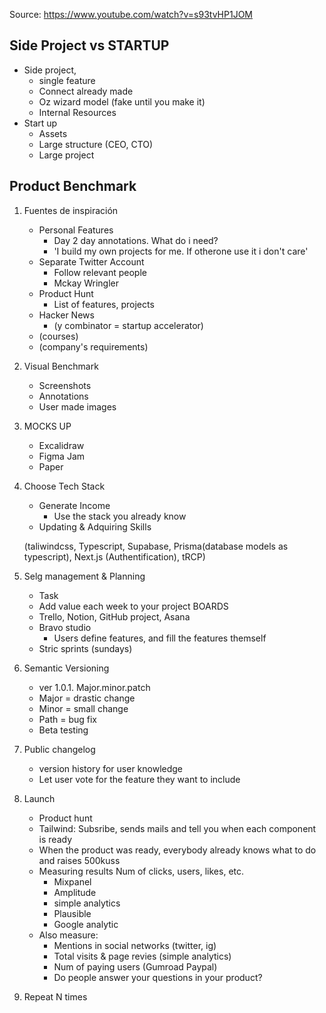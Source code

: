 Source:
  https://www.youtube.com/watch?v=s93tvHP1JOM
  
## Side Project vs STARTUP
- Side project, 
    - single feature
    - Connect already made
    - Oz wizard model (fake until you make it)
    - Internal Resources
- Start up
    - Assets
    - Large structure (CEO, CTO)
    - Large project

## Product Benchmark
1. Fuentes de inspiración
    - Personal Features
        - Day 2 day annotations. What do i need? 
        - 'I build my own projects for me. If otherone use it i don't care'
    - Separate Twitter Account
        - Follow relevant people
        - Mckay Wringler
    - Product Hunt
        - List of features, projects
    - Hacker News
        - (y combinator = startup accelerator)
    - (courses)
    - (company's requirements) 
2. Visual Benchmark
    - Screenshots
    - Annotations
    - User made images
3. MOCKS UP
    - Excalidraw
    - Figma Jam
    - Paper

4. Choose Tech Stack
    - Generate Income
        - Use the stack you already know
    - Updating & Adquiring Skills

    (taliwindcss, Typescript, Supabase, Prisma(database models as typescript), Next.js (Authentification), tRCP)

5. Selg management & Planning
    - Task
    - Add value each week to your project
    BOARDS
    - Trello, Notion, GitHub project, Asana   
    - Bravo studio
      - Users define features, and fill the features themself
    - Stric sprints (sundays)
 6. Semantic Versioning
    - ver 1.0.1. Major.minor.patch
    - Major = drastic change
    - Minor = small change
    - Path  = bug fix
    - Beta testing
 7. Public changelog
    - version history for user knowledge
    - Let user vote for the feature they want to include
8. Launch
    - Product hunt
    - Tailwind: 
        Subsribe, sends mails and tell you when each component is ready
    - When the product was ready, 
        everybody already knows what to do and raises 500kuss
    - Measuring results
        Num of clicks, users, likes, etc.
        - Mixpanel
        - Amplitude
        - simple analytics
        - Plausible
        - Google analytic
     - Also measure:
        - Mentions in social networks (twitter, ig)
        - Total visits & page revies (simple analytics)
        - Num of paying users (Gumroad Paypal) 
        - Do people answer your questions in your product?
 9. Repeat N times
